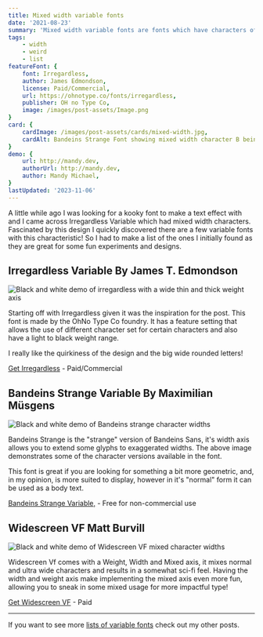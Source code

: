 ```yaml
---
title: Mixed width variable fonts
date: '2021-08-23'
summary: 'Mixed width variable fonts are fonts which have characters of different widths. They make great fonts for fun designs and interesting interactions.'
tags:
    - width
    - weird
    - list
featureFont: {
    font: Irregardless, 
    author: James Edmondson,
    license: Paid/Commercial,
    url: https://ohnotype.co/fonts/irregardless,
    publisher: OH no Type Co,   
    image: /images/post-assets/Image.png
}
card: {
    cardImage: /images/post-assets/cards/mixed-width.jpg,
    cardAlt: Bandeins Strange Font showing mixed width character B being stretched wider than the a and c characters
}
demo: {
    url: http://mandy.dev,
    authorUrl: http://mandy.dev,
    author: Mandy Michael,
}
lastUpdated: '2023-11-06'
---
```



A little while ago I was looking for a kooky font to make a text effect with and I came across Irregardless Variable which had mixed width characters. Fascinated by this design I quickly discovered there are a few variable fonts with this characteristic! So I had to make a list of the ones I initially found as they are great for some fun experiments and designs.

## Irregardless Variable  <span class="author">By James T. Edmondson</span>

![Black and white demo of irregardless with a wide thin and thick weight axis](/images/post-assets/irregardless.png)

Starting off with Irregardless given it was the inspiration for the post. This font is made by the OhNo Type Co foundry. It has a feature setting that allows the use of different character set for certain characters and also have a light to black weight range.

I really like the quirkiness of the design and the big wide rounded letters!

[Get Irregardless](https://ohnotype.co/fonts/irregardless) - Paid/Commercial


## Bandeins Strange Variable  <span class="author">By Maximilian Müsgens</span>

![Black and white demo of Bandeins strange character widths](/images/post-assets/bandeinsstrange.png)

Bandeins Strange is the "strange" version of Bandeins Sans, it's width axis allows you to extend some glyphs to exaggerated widths. The above image demonstrates some of the character versions available in the font.

This font is great if you are looking for something a bit more geometric, and, in my opinion, is more suited to display, however in it's "normal" form it can be used as a body text.

[Bandeins Strange Variable,](https://www.formatpunktotf.de/typfefaces/bandeins-sans) - Free for non-commercial use


## Widescreen VF  <span class="author">Matt Burvill</span>

![Black and white demo of Widescreen VF mixed character widths](/images/post-assets/widescreenVF.jpg)


Widescreen Vf comes with a Weight, Width and Mixed axis, it mixes normal and ultra wide characters and results in a somewhat sci-fi feel. Having the width and weight axis make implementing the mixed axis even more fun, allowing you to sneak in some mixed usage for more impactful type! 

[Get Widescreen VF](https://www.daltonmaag.com/portfolio/font-library/widescreen.html) - Paid


<hr>

If you want to see more [lists of variable fonts](/tags/list) check out my other posts.

